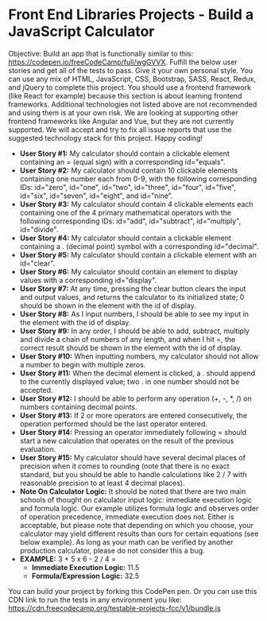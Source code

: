 # Front End Libraries Projects - Build a JavaScript Calculator

Objective: Build an app that is functionally similar to this: https://codepen.io/freeCodeCamp/full/wgGVVX.
Fulfill the below user stories and get all of the tests to pass. Give it your own personal style.
You can use any mix of HTML, JavaScript, CSS, Bootstrap, SASS, React, Redux, and jQuery to complete this project. You should use a frontend framework (like React for example) because this section is about learning frontend frameworks. Additional technologies not listed above are not recommended and using them is at your own risk. We are looking at supporting other frontend frameworks like Angular and Vue, but they are not currently supported. We will accept and try to fix all issue reports that use the suggested technology stack for this project. Happy coding!

- **User Story #1:** My calculator should contain a clickable element containing an = (equal sign) with a corresponding id="equals".
- **User Story #2:** My calculator should contain 10 clickable elements containing one number each from 0-9, with the following corresponding IDs: id="zero", id="one", id="two", id="three", id="four", id="five", id="six", id="seven", id="eight", and id="nine".
- **User Story #3:** My calculator should contain 4 clickable elements each containing one of the 4 primary mathematical operators with the following corresponding IDs: id="add", id="subtract", id="multiply", id="divide".
- **User Story #4:** My calculator should contain a clickable element containing a . (decimal point) symbol with a corresponding id="decimal".
- **User Story #5:** My calculator should contain a clickable element with an id="clear".
- **User Story #6:** My calculator should contain an element to display values with a corresponding id="display".
- **User Story #7:** At any time, pressing the clear button clears the input and output values, and returns the calculator to its initialized state; 0 should be shown in the element with the id of display.
- **User Story #8:** As I input numbers, I should be able to see my input in the element with the id of display.
- **User Story #9:** In any order, I should be able to add, subtract, multiply and divide a chain of numbers of any length, and when I hit =, the correct result should be shown in the element with the id of display.
- **User Story #10:** When inputting numbers, my calculator should not allow a number to begin with multiple zeros.
- **User Story #11:** When the decimal element is clicked, a . should append to the currently displayed value; two . in one number should not be accepted.
- **User Story #12:** I should be able to perform any operation (+, -, *, /) on numbers containing decimal points.
- **User Story #13:** If 2 or more operators are entered consecutively, the operation performed should be the last operator entered.
- **User Story #14:** Pressing an operator immediately following = should start a new calculation that operates on the result of the previous evaluation.
- **User Story #15:** My calculator should have several decimal places of precision when it comes to rounding (note that there is no exact standard, but you should be able to handle calculations like 2 / 7 with reasonable precision to at least 4 decimal places).
- **Note On Calculator Logic:** It should be noted that there are two main schools of thought on calculator input logic: immediate execution logic and formula logic. Our example utilizes formula logic and observes order of operation precedence, immediate execution does not. Either is acceptable, but please note that depending on which you choose, your calculator may yield different results than ours for certain equations (see below example). As long as your math can be verified by another production calculator, please do not consider this a bug.
- **EXAMPLE:** 3 + 5 x 6 - 2 / 4 =
  - **Immediate Execution Logic:** 11.5
  - **Formula/Expression Logic:** 32.5

You can build your project by forking this CodePen pen. Or you can use this CDN link to run the tests in any environment you like: https://cdn.freecodecamp.org/testable-projects-fcc/v1/bundle.js
